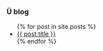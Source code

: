 ### Ü blog

<ul>
	{% for post in site.posts %}
		<li>
			<a href="{{ post.url | prepend: site.baseurl }}">{{ post.title }}</a>
		</li>
	{% endfor %}
</ul>